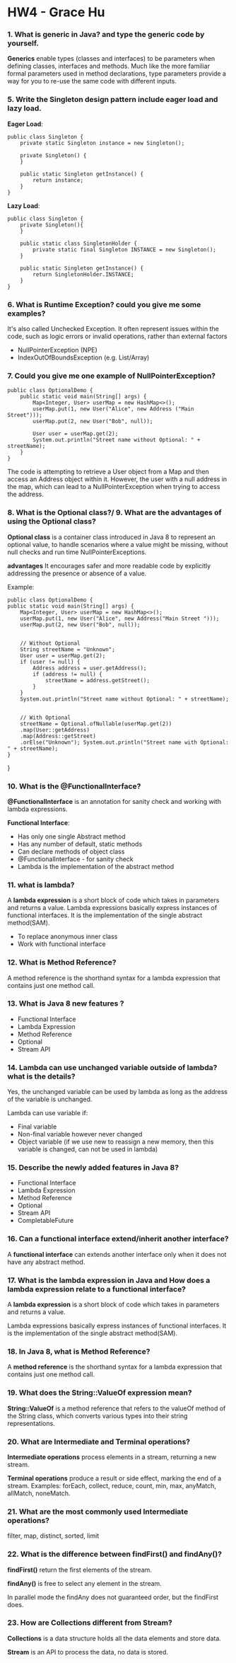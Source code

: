 # HW4 - Grace Hu

### 1. What is generic in Java? and type the generic code by yourself.
**Generics** enable types (classes and interfaces) to be parameters when defining classes, interfaces and methods. Much like the more familiar formal parameters used in method declarations, type parameters provide a way for you to re-use the same code with different inputs.

### 5. Write the Singleton design pattern include eager load and lazy load.
**Eager Load**:
    
    public class Singleton {
        private static Singleton instance = new Singleton();

        private Singleton() {
        }

        public static Singleton getInstance() {
            return instance;
        }
    }

**Lazy Load**:

    public class Singleton {
        private Singleton(){
        }

        public static class SingletonHolder {
            private static final Singleton INSTANCE = new Singleton();
        }

        public static Singleton getInstance() {
            return SingletonHolder.INSTANCE;
        }
    }


### 6. What is Runtime Exception? could you give me some examples?
It's also called Unchecked Exception. It often represent issues within the code, such as logic errors or invalid operations, rather than external factors
- NullPointerException (NPE)
- IndexOutOfBoundsException (e.g. List/Array)

### 7. Could you give me one example of NullPointerException?

    public class OptionalDemo {
        public static void main(String[] args) {
            Map<Integer, User> userMap = new HashMap<>();
            userMap.put(1, new User("Alice", new Address ("Main Street")));
            userMap.put(2, new User("Bob", null));
            
            User user = userMap.get(2);
            System.out.println("Street name without Optional: " + streetName);
        }
    }
The code is attempting to retrieve a User object from a Map and then access an Address object within it. However, the user with a null address in the map, which can lead to a NullPointerException when trying to access the address.

### 8. What is the Optional class?/ 9. What are the advantages of using the Optional class?
**Optional class** is a container class introduced in Java 8 to represent an optional value, to handle scenarios where a value might be missing, without null checks and run time NullPointerExceptions.

**advantages** It encourages safer and more readable code by explicitly addressing the presence or absence of a value.

Example:

    public class OptionalDemo {
    public static void main(String[] args) {
        Map<Integer, User> userMap = new HashMap<>();
        userMap.put(1, new User("Alice", new Address("Main Street ")));
        userMap.put(2, new User("Bob", null));


        // Without Optional
        String streetName = "Unknown"; 
        User user = userMap.get(2);
        if (user != null) {
            Address address = user.getAddress();
            if (address != null) {
                streetName = address.getStreet();
            }
        }
        System.out.println("Street name without Optional: " + streetName);


        // With Optional
        streetName = Optional.ofNullable(userMap.get(2))
        .map(User::getAddress)
        .map(Address::getStreet)
        .orElse("Unknown"); System.out.println("Street name with Optional: " + streetName);
    }
}

### 10. What is the @FunctionalInterface?
**@FunctionalInterface** is an annotation for sanity check and working with lambda expressions. 

**Functional Interface**:
- Has only one single Abstract method
- Has any number of default, static methods
- Can declare methods of object class
- @FunctionalInterface - for sanity check
- Lambda is the implementation of the abstract method

### 11. what is lambda?
A **lambda expression** is a short block of code which takes in parameters and returns a value. Lambda expressions basically express instances of functional interfaces. It is the implementation of the single abstract method(SAM). 
- To replace anonymous inner class
- Work with functional interface

### 12. What is Method Reference?
A method reference is the shorthand syntax for a lambda expression that contains just one method call.

### 13. What is Java 8 new features ?
- Functional Interface
- Lambda Expression
- Method Reference
- Optional
- Stream API

### 14. Lambda can use unchanged variable outside of lambda? what is the details?
Yes, the unchanged variable can be used by lambda as long as the address of the variable is unchanged.

Lambda can use variable if:
- Final variable
- Non-final variable however never changed
- Object variable (if we use new to reassign a new memory, then this variable is changed, can not be used in lambda)


### 15. Describe the newly added features in Java 8?
- Functional Interface
- Lambda Expression
- Method Reference
- Optional
- Stream API
- CompletableFuture

### 16. Can a functional interface extend/inherit another interface?
A **functional interface** can extends another interface only when it does not have any abstract method.

### 17. What is the lambda expression in Java and How does a lambda expression relate to a functional interface?
A **lambda expression** is a short block of code which takes in parameters and returns a value. 

Lambda expressions basically express instances of functional interfaces. It is the implementation of the single abstract method(SAM). 

### 18. In Java 8, what is Method Reference?
A **method reference** is the shorthand syntax for a lambda expression that contains just one method call.

### 19. What does the String::ValueOf expression mean?
**String::ValueOf** is a method reference that refers to the valueOf method of the String class, which converts various types into their string representations.

### 20. What are Intermediate and Terminal operations?
**Intermediate operations** process elements in a stream, returning a new stream.

**Terminal operations** produce a result or side effect, marking the end of a stream. Examples: forEach, collect, reduce, count, min, max, anyMatch, allMatch, noneMatch.


### 21. What are the most commonly used Intermediate operations?
filter, map, distinct, sorted, limit

### 22. What is the difference between findFirst() and findAny()?
**findFirst()** return the first elements of the stream.

**findAny()** is free to select any element in the stream. 

In parallel mode the findAny does not guaranteed order, but the findFirst does.

### 23. How are Collections different from Stream?
**Collections** is a data structure holds all the
data elements and store data.

**Stream** is an API to process the data, no data is stored.
